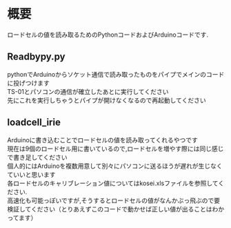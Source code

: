 # 概要
ロードセルの値を読み取るためのPythonコードおよびArduinoコードです.  

## Readbypy.py
pythonでArduinoからソケット通信で読み取ったものをパイプでメインのコードに投げつけます  
TS-01とパソコンの通信が確立したあとに実行してください  
先にこれを実行しちゃうとパイプが開けなくなるので再起動してください  

## loadcell_irie
Arduinoに書き込むことでロードセルの値を読み取ってくれるやつです  
現在は9個のロードセル用に書いているので,ロードセルを増やす際には同じ感じで書き足してください  
個人的にはArduinoを複数用意して別々にパソコンに送るほうが遅れが生じなくていいと思います  
各ロードセルのキャリブレーション値についてはkosei.xlsファイルを参照してください.  
高速化も可能っぽいですが,そうするとロードセルの値がなんかぶっ飛ぶので要検証してください（とりあえずこのコードで動かせば正しい値が出ることはわかってます）
